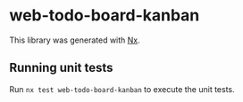 # web-todo-board-kanban

This library was generated with [Nx](https://nx.dev).

## Running unit tests

Run `nx test web-todo-board-kanban` to execute the unit tests.
